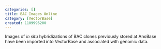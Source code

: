 ```yaml
---
categories: []
title: BAC Images Online
category: [VectorBase]
created: 1109995200
---
```

Images of <i>in situ</i> hybridizations of BAC clones previously stored at AnoBase have been imported into VectorBase and associated with genomic data.
